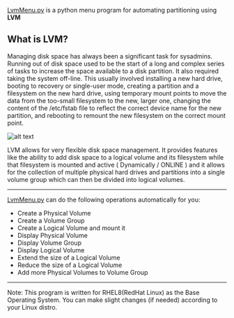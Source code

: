 [LvmMenu.py](./LvmMenu.py) is a python menu program for automating partitioning using **LVM**

## What is LVM?

Managing disk space has always been a significant task for sysadmins. Running out of disk space used to be the start of a long and complex series of tasks to increase the space available to a disk partition. It also required taking the system off-line. This usually involved installing a new hard drive, booting to recovery or single-user mode, creating a partition and a filesystem on the new hard drive, using temporary mount points to move the data from the too-small filesystem to the new, larger one, changing the content of the /etc/fstab file to reflect the correct device name for the new partition, and rebooting to remount the new filesystem on the correct mount point.

![alt text](https://miro.medium.com/max/268/1*McIB2KyIOmL-CYdABgl4dw.png "LVM")

LVM allows for very flexible disk space management. It provides features like the ability to add disk space to a logical volume and its filesystem while that filesystem is mounted and active ( Dynamically / ONLINE ) and it allows for the collection of multiple physical hard drives and partitions into a single volume group which can then be divided into logical volumes.

***

[LvmMenu.py](./LvmMenu.py) can do the following operations automatically for you:

- Create a Physical Volume
- Create a Volume Group
- Create a Logical Volume and mount it
- Display Physical Volume
- Display Volume Group
- Display Logical Volume
- Extend the size of a Logical Volume
- Reduce the size of a Logical Volume
- Add more Physical Volumes to Volume Group

***


Note: This program is written for RHEL8(RedHat Linux) as the Base Operating System. You can make slight changes (if needed) according to your Linux distro.
